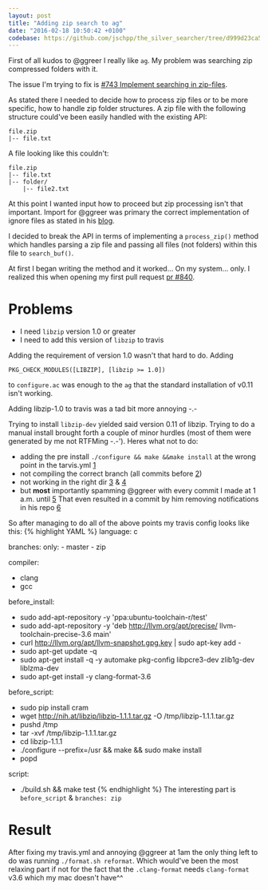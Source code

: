 ```yaml
---
layout: post
title: "Adding zip search to ag"
date: "2016-02-18 10:50:42 +0100"
codebase: https://github.com/jschpp/the_silver_searcher/tree/d999d23ca5c7a7300173fe472ec57d5cbb85cc8a
---
```

First of all kudos to @ggreer I really like `ag`. My problem was searching zip compressed folders with it.

The issue I'm trying to fix is [#743 Implement searching in zip-files][743].

As stated there I needed to decide how to process zip files or to be more specific, how to handle zip folder structures. A zip file with the following structure could've been easily handled with the existing API:

    file.zip
    |-- file.txt

A file looking like this couldn't:

    file.zip
    |-- file.txt
    |-- folder/
        |-- file2.txt

At this point I wanted input how to proceed but zip processing isn't that important. Import for @ggreer was primary the correct implementation of ignore files as stated in his [blog][ag-1.0].

I decided to break the API in terms of implementing a `process_zip()` method which handles parsing a zip file and passing all files (not folders) within this file to `search_buf()`.

At first I began writing the method and it worked... On my system... only. I realized this when opening my first pull request [pr #840][#840].

# Problems
- I need `libzip` version 1.0 or greater
- I need to add this version of `libzip` to travis

Adding the requirement of version 1.0 wasn't that hard to do. Adding

    PKG_CHECK_MODULES([LIBZIP], [libzip >= 1.0])

to `configure.ac` was enough to the `ag` that the standard installation of v0.11 isn't working.

Adding libzip-1.0 to travis was a tad bit more annoying -.-

Trying to install `libzip-dev` yielded said version 0.11 of libzip. Trying to do a manual install brought forth a couple of minor hurdles (most of them were generated by me not RTFMing -.-'). Heres what not to do:

- adding the pre install `./configure && make &&make install` at the wrong point in the tarvis.yml [1][1]
- not compiling the correct branch (all commits before [2][2])
- not working in the right dir [3][3] & [4][4]
- but __most__ importantly spamming @ggreer with every commit I made at 1 a.m. until [5][5] That even resulted in a commit by him removing notifications in his repo [6][6]

So after managing to do all of the above points my travis config looks like this:
{% highlight YAML %}
language: c

branches:
  only:
    - master
    - zip

compiler:
  - clang
  - gcc

before_install:
  - sudo add-apt-repository -y 'ppa:ubuntu-toolchain-r/test'
  - sudo add-apt-repository -y 'deb http://llvm.org/apt/precise/ llvm-toolchain-precise-3.6 main'
  - curl http://llvm.org/apt/llvm-snapshot.gpg.key | sudo apt-key add -
  - sudo apt-get update -q
  - sudo apt-get install -q -y automake pkg-config libpcre3-dev zlib1g-dev liblzma-dev
  - sudo apt-get install -y clang-format-3.6

before_script:
  - sudo pip install cram
  - wget http://nih.at/libzip/libzip-1.1.1.tar.gz -O /tmp/libzip-1.1.1.tar.gz
  - pushd /tmp
  - tar -xvf /tmp/libzip-1.1.1.tar.gz
  - cd libzip-1.1.1
  - ./configure --prefix=/usr && make && sudo make install
  - popd

script:
  - ./build.sh && make test
{% endhighlight %}
The interesting part is `before_script` & `branches: zip`

# Result
After fixing my travis.yml and annoying @ggreer at 1am the only thing left to do was running `./format.sh reformat`. Which would've been the most relaxing part if not for the fact that the `.clang-format` needs `clang-format` v3.6 which my mac doesn't have^^

[ag-1.0]: http://geoff.greer.fm/2014/10/13/help-me-get-to-ag-10/
[743]: https://github.com/ggreer/the_silver_searcher/issues/743
[#840]: https://github.com/ggreer/the_silver_searcher/pull/840
[1]: https://github.com/jschpp/the_silver_searcher/commit/81bab54483f0cd29c482d2266bc73b5fbd76e10c
[2]: https://github.com/jschpp/the_silver_searcher/commit/1b0cd2d1040a06ff008a06ae6a1e841ea0925137
[3]: https://github.com/jschpp/the_silver_searcher/commit/5be27a9599d01746df5dcc8c6547e3835d674986
[4]: https://github.com/jschpp/the_silver_searcher/commit/e3ee6007e7eec387800a96c3c3e6877e82737731
[5]: https://github.com/jschpp/the_silver_searcher/commit/55a138a2e3c92b4d57125bc40f9e6405b40f4028
[6]: https://github.com/ggreer/the_silver_searcher/commit/f4bb889c98077d57e44b5d992ea4043c2836d3e8
